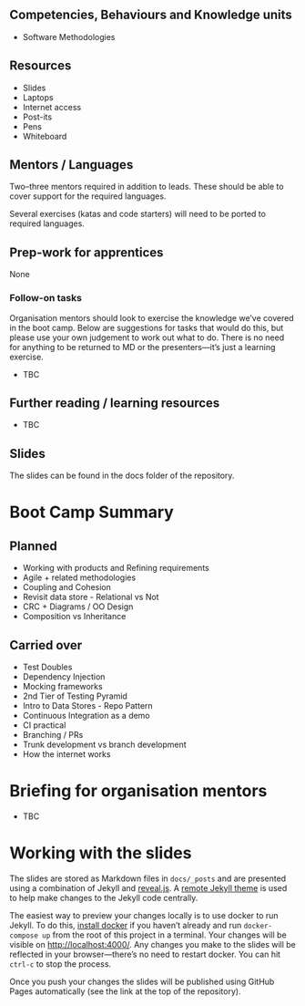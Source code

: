 <!--- ORGANISER THINGS TO CONSIDER 
- Which technical competencies, behaviours and knowledge module topics does the bootcamp cover/meet
- Structuring retros so that they can inform thinking for individual's personal learning records (off the job training record tab in their learning logs)
- Introducing some sort of test or quiz on basic concept learning points from the bootcamp to validate that they have taken stuff in, and provide organisation mentors with results to help them focus follow ups
--->

## Competencies, Behaviours and Knowledge units

* Software Methodologies

## Resources 

* Slides
* Laptops
* Internet access
* Post-its
* Pens
* Whiteboard

## Mentors / Languages
 
Two–three mentors required in addition to leads. These should be able to cover support for the required languages.

Several exercises (katas and code starters) will need to be ported to required languages.

## Prep-work for apprentices

None

### Follow-on tasks

Organisation mentors should look to exercise the knowledge we’ve covered in the boot camp. Below are suggestions for tasks that would do this, but please use your own judgement to work out what to do. There is no need for anything to be returned to MD or the presenters—it’s just a learning exercise.

* TBC

## Further reading / learning resources

<!--- For end of boot camp: Signposting for apprentices self study, further learning, online resources, practice etc. --->

* TBC
 
## Slides

The slides can be found in the docs folder of the repository.


# Boot Camp Summary


## Planned

* Working with products and Refining requirements
* Agile + related methodologies
* Coupling and Cohesion
* Revisit data store - Relational vs Not
* CRC + Diagrams / OO Design
* Composition vs Inheritance

## Carried over

* Test Doubles
* Dependency Injection
* Mocking frameworks
* 2nd Tier of Testing Pyramid
* Intro to Data Stores - Repo Pattern
* Continuous Integration as a demo
* CI practical
* Branching / PRs
* Trunk development vs branch development
* How the internet works

<!--- 

## Continuous Integration

* What is CI
* Why is CI important
* Demo of how CI can be applied to a project (Travis or similar against public repo)
* CI practical—setting up Travis or similar on own repo?

## More on source control

* Branching
* Pull requests
* Trunk vs branch development

# How the internet works

* Hostnames, IP, DNS
* Networking
* Physical infrastructure
* HTTP

--->

# Briefing for organisation mentors

* TBC

# Working with the slides

The slides are stored as Markdown files in `docs/_posts` and are presented using a combination of Jekyll and [reveal.js](https://revealjs.com/#/). A [remote Jekyll theme](https://github.com/autotraderuk/jekyll-revealjs) is used to help make changes to the Jekyll code centrally.

The easiest way to preview your changes locally is to use docker to run Jekyll. To do this, [install docker](https://www.docker.com/get-started) if you haven’t already and run `docker-compose up` from the root of this project in a terminal. Your changes will be visible on <http://localhost:4000/>. Any changes you make to the slides will be reflected in your browser—there’s no need to restart docker. You can hit `ctrl-c` to stop the process.

Once you push your changes the slides will be published using GitHub Pages automatically (see the link at the top of the repository).